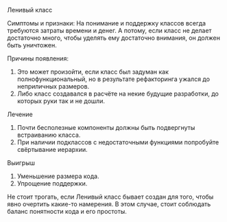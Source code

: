 Ленивый класс

Симптомы и признаки: На понимание и поддержку классов всегда требуются затраты времени и денег. А потому, если класс не делает достаточно много, чтобы уделять ему достаточно внимания, он должен быть уничтожен.

Причины появления: 

1. Это может произойти, если класс был задуман как полнофункциональный, но в результате рефакторинга ужался до неприличных размеров.
2. Либо класс создавался в расчёте на некие будущие разработки, до которых руки так и не дошли.

Лечение

1. Почти бесполезные компоненты должны быть подвергнуты встраиванию класса.
2. При наличии подклассов с недостаточными функциями попробуйте свёртывание иерархии.

Выигрыш
1. Уменьшение размера кода.
2. Упрощение поддержки.

Не стоит трогать, если Ленивый класс бывает создан для того, чтобы явно очертить какие-то намерения. В этом случае, стоит соблюдать баланс понятности кода и его простоты.
